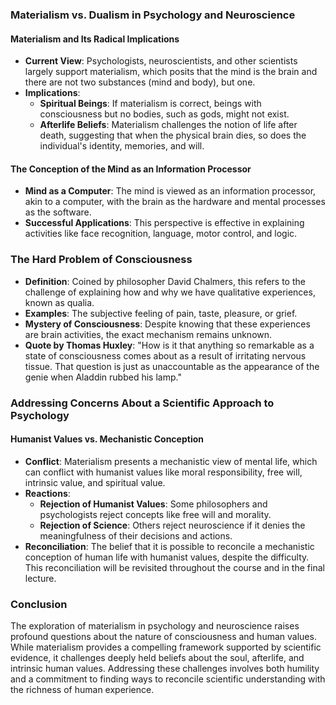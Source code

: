 ### Materialism vs. Dualism in Psychology and Neuroscience

#### Materialism and Its Radical Implications
- **Current View**: Psychologists, neuroscientists, and other scientists largely support materialism, which posits that the mind is the brain and there are not two substances (mind and body), but one.
- **Implications**:
  - **Spiritual Beings**: If materialism is correct, beings with consciousness but no bodies, such as gods, might not exist.
  - **Afterlife Beliefs**: Materialism challenges the notion of life after death, suggesting that when the physical brain dies, so does the individual's identity, memories, and will.

#### The Conception of the Mind as an Information Processor
- **Mind as a Computer**: The mind is viewed as an information processor, akin to a computer, with the brain as the hardware and mental processes as the software.
- **Successful Applications**: This perspective is effective in explaining activities like face recognition, language, motor control, and logic.

### The Hard Problem of Consciousness
- **Definition**: Coined by philosopher David Chalmers, this refers to the challenge of explaining how and why we have qualitative experiences, known as qualia.
- **Examples**: The subjective feeling of pain, taste, pleasure, or grief.
- **Mystery of Consciousness**: Despite knowing that these experiences are brain activities, the exact mechanism remains unknown.
- **Quote by Thomas Huxley**: "How is it that anything so remarkable as a state of consciousness comes about as a result of irritating nervous tissue. That question is just as unaccountable as the appearance of the genie when Aladdin rubbed his lamp."

### Addressing Concerns About a Scientific Approach to Psychology

#### Humanist Values vs. Mechanistic Conception
- **Conflict**: Materialism presents a mechanistic view of mental life, which can conflict with humanist values like moral responsibility, free will, intrinsic value, and spiritual value.
- **Reactions**:
  - **Rejection of Humanist Values**: Some philosophers and psychologists reject concepts like free will and morality.
  - **Rejection of Science**: Others reject neuroscience if it denies the meaningfulness of their decisions and actions.
- **Reconciliation**: The belief that it is possible to reconcile a mechanistic conception of human life with humanist values, despite the difficulty. This reconciliation will be revisited throughout the course and in the final lecture.

### Conclusion
The exploration of materialism in psychology and neuroscience raises profound questions about the nature of consciousness and human values. While materialism provides a compelling framework supported by scientific evidence, it challenges deeply held beliefs about the soul, afterlife, and intrinsic human values. Addressing these challenges involves both humility and a commitment to finding ways to reconcile scientific understanding with the richness of human experience.